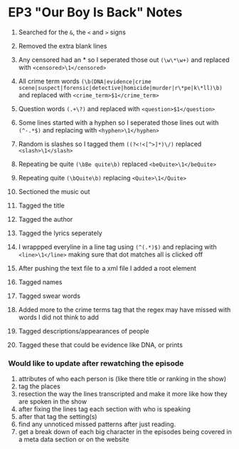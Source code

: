 # EP3 "Our Boy Is Back" Notes

1. Searched for the `&`, the `<` and `>` signs 
1. Removed the extra blank lines
1. Any censored had an * so I seperated those out `(\w\*\w+)` and replaced with `<censored>\1</censored>`
1. All crime term words `(\b(DNA|evidence|crime scene|suspect|forensic|detective|homicide|murder|r\*pe|k\*ll)\b)` and replaced with `<crime_term>$1</crime_term>`
1. Question words `(.+\?)` and replaced with `<question>$1</question>`
1. Some lines started with a hyphen so I seperated those lines out with `(^-.*$)` and replacing with `<hyphen>\1</hyphen>`
1. Random is slashes so I tagged them `((?<!<[^>]*)\/)` replaced `<slash>\1</slash>`
1. Repeating be quite `(\bBe quite\b)` replaced `<beQuite>\1</beQuite>`
1. Repeating quite `(\bQuite\b)` replacing `<Quite>\1</Quite>`
1. Sectioned the music out
1. Tagged the title 
1. Tagged the author 
1. Tagged the lyrics seperately
1. I wrappped everyline in a line tag using `(^(.*)$)` and replacing with `<line>\1</line>` making sure that dot matches all is clicked off

1. After pushing the text file to a xml file I added a root element
1. Tagged names
1. Tagged swear words
1. Added more to the crime terms tag that the regex may have missed with words I did not think to add
1. Tagged descriptions/appearances of people
1. Tagged these that could be evidence like DNA, or prints


### Would like to update after rewatching the episode

1. attributes of who each person is (like there title or ranking in the show)
1. tag the places
1. resection the way the lines transcripted and make it more like how they are spoken in the show
1. after fixing the lines tag each section with who is speaking
1. after that tag the setting(s)
1. find any unnoticed missed patterns after just reading.
1. get a break down of each big character in the episodes being covered in a meta data section or on the website